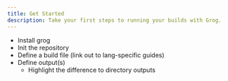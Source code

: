 ```yaml
---
title: Get Started
description: Take your first steps to running your builds with Grog.
---
```


- Install grog
- Init the repository
- Define a build file (link out to lang-specific guides)
- Define output(s)
  - Highlight the difference to directory outputs
